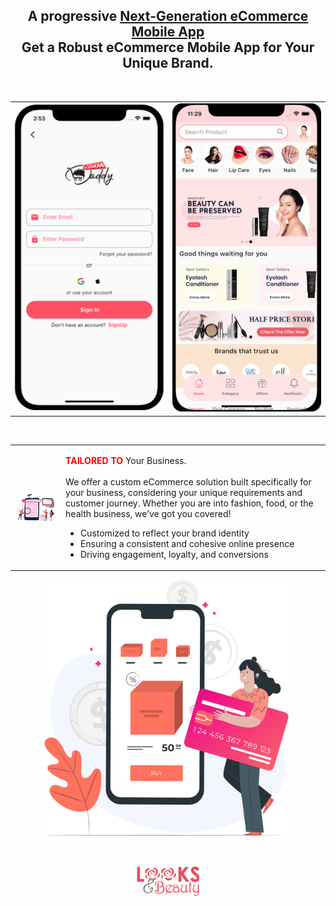 <h2 align="center">A progressive <a href="https://ecommdaddy.com/" target="_blank">Next-Generation eCommerce Mobile App</a><br/> Get a Robust eCommerce Mobile App for Your Unique Brand.</h2><br/>


<p align="center">
<table>
    <tr>
        <td>
            <a href="http://looksandbeauty.com/" target="blank"><img src="./login.png" width="400" alt="Template" /></a></td>
        <td>
            <a href="http://looksandbeauty.com/" target="blank"><img src="./app.png" width="400" alt="Template" /></a></td>
        </td>
    </tr>
</table>
  
</p><br/>

<div align="center" style="flex">

<table>
     <tr>
        <td>
            <img src="./seo-friendly.svg" alt="Health" width="300" /> 
        </td>
         <td>
             <p>
                <b style="color:red">TAILORED TO</b> Your Business.<br/> <br/>
                We offer a custom eCommerce solution built specifically for your business, considering your unique requirements and customer journey. Whether you are into fashion, food, or the health business, we’ve got you covered!
                <ul>
                    <li>Customized to reflect your brand identity</li>
                    <li>Ensuring a consistent and cohesive online presence</li>
                    <li>Driving engagement, loyalty, and conversions</li>
                </ul>
            </p>
        </td>
     </tr>
</table>


    
   
    
</div>

<p align="center">
  <a href="http://looksandbeauty.com/" target="blank"><img src="./food-box.svg" width="80%" alt="Template" /></a>
</p><br/>

<p align="center">
  <a href="http://looksandbeauty.com/" target="blank"><img src="./look-and-beauty.png" width="100" alt="logo" /></a>
</p>
